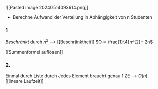 ![[Pasted image 20240514093614.png]]
- Berechne Aufwand der Verteilung in Abhängigkeit von n Studenten

### 1
_Beschränkt_ durch $n^{2}$ --> [[Beschränktheit]]
$O = \frac{1}{4}n^{2}+ 2n$ 

[[Summenformel auflösen]]


### 2. 
Einmal durch Liste durch
Jedes Element braucht genau 1 ZE
--> $O(n)$ [[lineare Laufzeit]]

